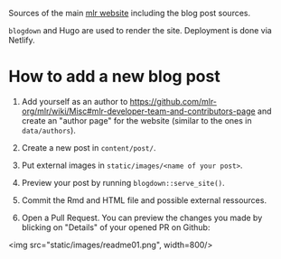 Sources of the main [mlr website](https://mlr-web.netlify.com/) including the blog post sources.

`blogdown` and Hugo are used to render the site. Deployment is done via Netlify.

# How to add a new blog post

1. Add yourself as an author to https://github.com/mlr-org/mlr/wiki/Misc#mlr-developer-team-and-contributors-page and create an "author page" for the website (similar to the ones in `data/authors`).

2. Create a new post in `content/post/`.

3. Put external images in `static/images/<name of your post>`.

4. Preview your post by running `blogdown::serve_site()`.

5. Commit the Rmd and HTML file and possible external ressources.

6. Open a Pull Request. You can preview the changes you made by blicking on "Details" of your opened PR on Github:

<img src="static/images/readme01.png", width=800/>
